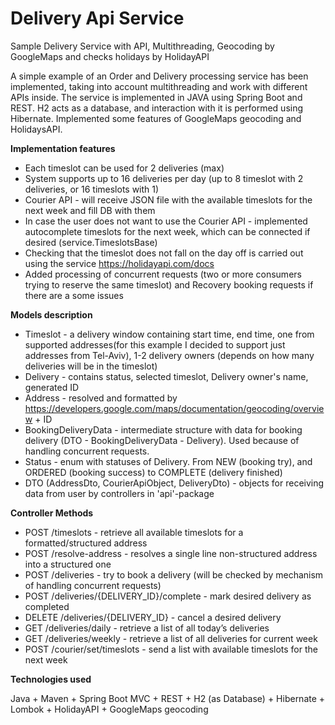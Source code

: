 # Delivery Api Service
Sample Delivery Service with API, Multithreading, Geocoding by GoogleMaps and checks holidays by HolidayAPI

A simple example of an Order and Delivery processing service has been implemented, taking into account multithreading and work with different APIs inside.
The service is implemented in JAVA using Spring Boot and REST. H2 acts as a database, and interaction with it is performed using Hibernate.
Implemented some features of GoogleMaps geocoding and HolidaysAPI. 

**Implementation features**
* Each timeslot can be used for 2 deliveries (max)
* System supports up to 16 deliveries per day (up to 8 timeslot with 2 deliveries, or 16 timeslots with 1)
* Courier API - will receive JSON file with the available timeslots for the next week and fill DB with them 
* In case the user does not want to use the Courier API - implemented autocomplete timeslots for the next week, which can be connected if desired (service.TimeslotsBase)
* Checking that the timeslot does not fall on the day off is carried out using the service https://holidayapi.com/docs
* Added processing of concurrent requests (two or more consumers trying to reserve the same timeslot) and Recovery booking requests if there are a some issues

**Models description**
* Timeslot - a delivery window containing start time, end time, one from supported addresses(for this example I decided to support just addresses from Tel-Aviv), 1-2 delivery owners (depends on how many deliveries will be in the timeslot)
* Delivery - contains status, selected timeslot, Delivery owner's name, generated ID
* Address - resolved and formatted by https://developers.google.com/maps/documentation/geocoding/overview + ID
* BookingDeliveryData - intermediate structure with data for booking delivery (DTO - BookingDeliveryData - Delivery). Used because of handling concurrent requests.
* Status - enum with statuses of Delivery. From NEW (booking try), and ORDERED (booking success) to COMPLETE (delivery finished)
* DTO (AddressDto, CourierApiObject, DeliveryDto) - objects for receiving data from user by controllers in 'api'-package

**Controller Methods**
* POST /timeslots - retrieve all available timeslots for a formatted/structured address
* POST /resolve-address - resolves a single line non-structured address into a structured one
* POST /deliveries - try to book a delivery (will be checked by mechanism of handling concurrent requests)
* POST /deliveries/{DELIVERY_ID}/complete - mark desired delivery as completed
* DELETE /deliveries/{DELIVERY_ID} - cancel a desired delivery
* GET /deliveries/daily - retrieve a list of all today’s deliveries
* GET /deliveries/weekly - retrieve a list of all deliveries for current week
* POST /courier/set/timeslots - send a list with available timeslots for the next week

**Technologies used**
    
Java + Maven + Spring Boot MVC + REST + H2 (as Database) + Hibernate + Lombok + HolidayAPI + GoogleMaps geocoding
